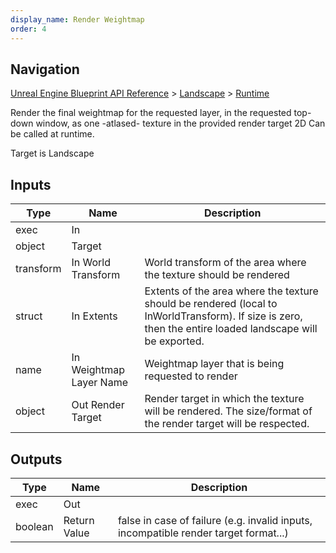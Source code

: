 ```yaml
---
display_name: Render Weightmap
order: 4
---
```

## Navigation

[Unreal Engine Blueprint API Reference](https://dev.epicgames.com/documentation/en-us/unreal-engine/BlueprintAPI) > [Landscape](https://dev.epicgames.com/documentation/en-us/unreal-engine/BlueprintAPI/Landscape) > [Runtime](https://dev.epicgames.com/documentation/en-us/unreal-engine/BlueprintAPI/Landscape/Runtime)

Render the final weightmap for the requested layer, in the requested top-down window, as one -atlased- texture in the provided render target 2D
Can be called at runtime.

Target is Landscape

## Inputs

| Type | Name | Description |
| --- | --- | --- |
| exec | In |  |
| object | Target |  |
| transform | In World Transform | World transform of the area where the texture should be rendered |
| struct | In Extents | Extents of the area where the texture should be rendered (local to InWorldTransform). If size is zero, then the entire loaded landscape will be exported. |
| name | In Weightmap Layer Name | Weightmap layer that is being requested to render |
| object | Out Render Target | Render target in which the texture will be rendered. The size/format of the render target will be respected. |

## Outputs

| Type | Name | Description |
| --- | --- | --- |
| exec | Out |  |
| boolean | Return Value | false in case of failure (e.g. invalid inputs, incompatible render target format...) |
